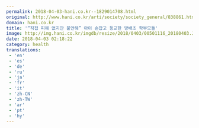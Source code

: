 ```yaml
---
permalink: 2018-04-03-hani.co.kr--1829014708.html
original: http://www.hani.co.kr/arti/society/society_general/838861.html
domain: hani.co.kr
title: '“직접 피해 없지만 불안해” 아이 손잡고 등교한 방배초 학부모들'
image: http://img.hani.co.kr/imgdb/resize/2018/0403/00501116_20180403.JPG
date: 2018-04-03 02:18:22
category: health
translations: 
 - 'en'
 - 'es'
 - 'de'
 - 'ru'
 - 'ja'
 - 'fr'
 - 'it'
 - 'zh-CN'
 - 'zh-TW'
 - 'ar'
 - 'pt'
 - 'hy'
---
```



